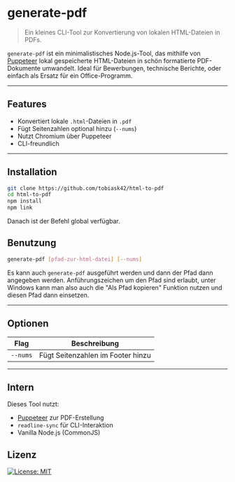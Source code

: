 # generate-pdf

> Ein kleines CLI-Tool zur Konvertierung von lokalen HTML-Dateien in PDFs.

`generate-pdf` ist ein minimalistisches Node.js-Tool, das mithilfe von [Puppeteer](https://pptr.dev/) lokal gespeicherte HTML-Dateien in schön formatierte PDF-Dokumente umwandelt. Ideal für Bewerbungen, technische Berichte, oder einfach als Ersatz für ein Office-Programm.

---

## Features

- Konvertiert lokale `.html`-Dateien in `.pdf`
- Fügt Seitenzahlen optional hinzu (`--nums`)
- Nutzt Chromium über Puppeteer
- CLI-freundlich

---

## Installation

```bash
git clone https://github.com/tobiask42/html-to-pdf
cd html-to-pdf
npm install
npm link
```
Danach ist der Befehl global verfügbar.
## Benutzung
```bash
generate-pdf [pfad-zur-html-datei] [--nums]
```
Es kann auch `generate-pdf` ausgeführt werden und dann der Pfad dann angegeben werden. Anführungszeichen um den Pfad sind erlaubt, unter Windows kann man also auch die "Als Pfad kopieren" Funktion nutzen und diesen Pfad dann einsetzen.

---
## Optionen
| Flag     | Beschreibung                      |
| -------- | --------------------------------- |
| `--nums` | Fügt Seitenzahlen im Footer hinzu |

---
## Intern
Dieses Tool nutzt:

* [Puppeteer](https://pptr.dev/) zur PDF-Erstellung
* `readline-sync` für CLI-Interaktion
* Vanilla Node.js (CommonJS)
## Lizenz
[![License: MIT](https://img.shields.io/badge/License-MIT-yellow.svg)](https://opensource.org/licenses/MIT)
